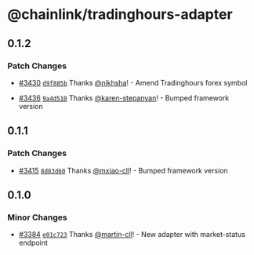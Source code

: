 # @chainlink/tradinghours-adapter

## 0.1.2

### Patch Changes

- [#3430](https://github.com/smartcontractkit/external-adapters-js/pull/3430) [`d9f885b`](https://github.com/smartcontractkit/external-adapters-js/commit/d9f885b29c1e3c536156c57fce9a57091df790ed) Thanks [@nikhsha](https://github.com/nikhsha)! - Amend Tradinghours forex symbol

- [#3436](https://github.com/smartcontractkit/external-adapters-js/pull/3436) [`9a4d510`](https://github.com/smartcontractkit/external-adapters-js/commit/9a4d510dff13669760a91738dbe7df524f077483) Thanks [@karen-stepanyan](https://github.com/karen-stepanyan)! - Bumped framework version

## 0.1.1

### Patch Changes

- [#3415](https://github.com/smartcontractkit/external-adapters-js/pull/3415) [`8d83d60`](https://github.com/smartcontractkit/external-adapters-js/commit/8d83d60953e04b1f797f21f1504a3976ea0a4f36) Thanks [@mxiao-cll](https://github.com/mxiao-cll)! - Bumped framework version

## 0.1.0

### Minor Changes

- [#3384](https://github.com/smartcontractkit/external-adapters-js/pull/3384) [`e01c723`](https://github.com/smartcontractkit/external-adapters-js/commit/e01c723dff9877866b779bcac9de32bebf1117b3) Thanks [@martin-cll](https://github.com/martin-cll)! - New adapter with market-status endpoint
